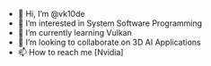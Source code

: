 - 👋 Hi, I’m @vk10de
- 👀 I’m interested in System Software Programming
- 🌱 I’m currently learning Vulkan
- 💞️ I’m looking to collaborate on 3D AI Applications
- 📫 How to reach me [Nvidia]

<!---
vk10de/vk10de is a ✨ special ✨ repository because its `README.md` (this file) appears on your GitHub profile.
You can click the Preview link to take a look at your changes.
--->

